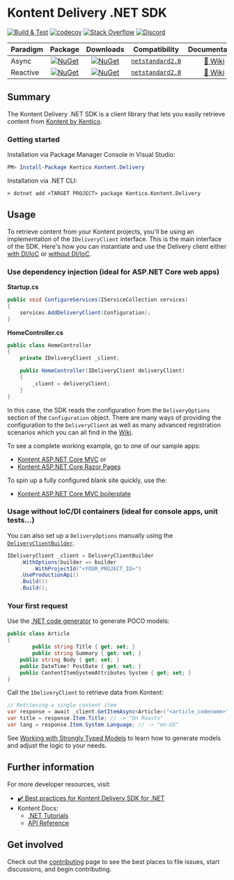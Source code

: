 # Kontent Delivery .NET SDK

[![Build & Test](https://github.com/Kentico/kontent-delivery-sdk-net/actions/workflows/integrate.yml/badge.svg)](https://github.com/Kentico/kontent-delivery-sdk-net/actions/workflows/integrate.yml)
[![codecov](https://codecov.io/gh/Kentico/kontent-delivery-sdk-net/branch/master/graph/badge.svg)](https://codecov.io/gh/Kentico/kontent-delivery-sdk-net)
[![Stack Overflow](https://img.shields.io/badge/Stack%20Overflow-ASK%20NOW-FE7A16.svg?logo=stackoverflow&logoColor=white)](https://stackoverflow.com/tags/kentico-kontent)
[![Discord](https://img.shields.io/discord/821885171984891914?label=Discord&logo=Discord&logoColor=white)](https://discord.gg/SKCxwPtevJ)

| Paradigm        | Package | Downloads | Compatibility | Documentation |
| ------------- |:-------------:| :-------------:|  :-------------:|  :-------------:|
| Async         | [![NuGet](https://img.shields.io/nuget/vpre/Kentico.Kontent.Delivery.svg)](https://www.nuget.org/packages/Kentico.Kontent.Delivery) | [![NuGet](https://img.shields.io/nuget/dt/Kentico.Kontent.delivery.svg)](https://www.nuget.org/packages/Kentico.Kontent.Delivery) | [`netstandard2.0`](https://docs.microsoft.com/en-us/dotnet/standard/net-standard) | [📖 Wiki](../../wiki) |
| Reactive      | [![NuGet](https://img.shields.io/nuget/vpre/Kentico.Kontent.Delivery.Rx.svg)](https://www.nuget.org/packages/Kentico.Kontent.Delivery.Rx) | [![NuGet](https://img.shields.io/nuget/dt/Kentico.Kontent.delivery.Rx.svg)](https://www.nuget.org/packages/Kentico.Kontent.Delivery.Rx) | [`netstandard2.0`](https://docs.microsoft.com/en-us/dotnet/standard/net-standard) | [📖 Wiki](../../wiki/Using-the-Kentico.Kontent.Delivery.Rx-reactive-library) |

## Summary

The Kontent Delivery .NET SDK is a client library that lets you easily retrieve content from [Kontent by Kentico](https://kontent.ai).

### Getting started

Installation via Package Manager Console in Visual Studio:

```powershell
PM> Install-Package Kentico.Kontent.Delivery 
```

Installation via .NET CLI:

```console
> dotnet add <TARGET PROJECT> package Kentico.Kontent.Delivery 
```

## Usage

To retrieve content from your Kontent projects, you'll be using an implementation of the `IDeliveryClient` interface. This is the main interface of the SDK. Here's how you can instantiate and use the Delivery client either [with DI/IoC](#use-dependency-injection-ideal-for-aspnet-core-web-apps "Usage with dependency injection") or [without DI/IoC](#usage-without-iocdi-containers-ideal-for-console-apps-unit-tests "Usage without dependency injection").

### Use dependency injection (ideal for ASP.NET Core web apps)

**Startup.cs**

```csharp
public void ConfigureServices(IServiceCollection services)
{
	services.AddDeliveryClient(Configuration);
}
```

**HomeController.cs**

```csharp
public class HomeController
{
	private IDeliveryClient _client;

	public HomeController(IDeliveryClient deliveryClient)
	{
		_client = deliveryClient;
	}
}
```

In this case, the SDK reads the configuration from the `DeliveryOptions` section of the `Configuration` object. There are many ways of providing the configuration to the `DeliveryClient` as well as many advanced registration scenarios which you can all find in the [Wiki](../../wiki/Registering-the-DeliveryClient-to-the-IServiceCollection-in-ASP.NET-Core).

To see a complete working example, go to one of our sample apps:

- [Kontent ASP.NET Core MVC](https://github.com/Kentico/kontent-sample-app-net) or
- [Kontent ASP.NET Core Razor Pages](https://github.com/Kentico/kontent-sample-app-razorpages)

To spin up a fully configured blank site quickly, use the:

- [Kontent ASP.NET Core MVC boilerplate](https://github.com/Kentico/kontent-boilerplate-net)

### Usage without IoC/DI containers (ideal for console apps, unit tests...)

You can also set up a `DeliveryOptions` manually using the [`DeliveryClientBuilder`](https://github.com/Kentico/kontent-delivery-sdk-net/blob/master/Kentico.Kontent.Delivery/Builders/DeliveryOptions/DeliveryOptionsBuilder.cs).

```csharp
IDeliveryClient _client = DeliveryClientBuilder
    .WithOptions(builder => builder
        .WithProjectId("<YOUR_PROJECT_ID>")
	.UseProductionApi()
	.Build())
    .Build();
```

### Your first request

Use the [.NET code generator](https://github.com/Kentico/kontent-generators-net) to generate POCO models:

```csharp
public class Article 
{
        public string Title { get; set; }
        public string Summary { get; set; }
	public string Body { get; set; }
	public DateTime? PostDate { get; set; }
	public ContentItemSystemAttributes System { get; set; }
}
```

Call the `IDeliveryClient` to retrieve data from Kontent:

```csharp
// Retrieving a single content item
var response = await _client.GetItemAsync<Article>("<article_codename>");
var title = response.Item.Title; // -> "On Roasts"
var lang = response.Item.System.Language; // -> "en-US"
```

See [Working with Strongly Typed Models](../../wiki/Working-with-strongly-typed-models) to learn how to generate models and adjust the logic to your needs.

## Further information

For more developer resources, visit:
* [✔️ Best practices for Kontent Delivery SDK for .NET](../../wiki)
* Kontent Docs:
  * [.NET Tutorials](https://docs.kontent.ai/tutorials/develop-apps?tech=dotnet)
  * [API Reference](https://docs.kontent.ai/reference)

## Get involved

Check out the [contributing](CONTRIBUTING.md) page to see the best places to file issues, start discussions, and begin contributing.


